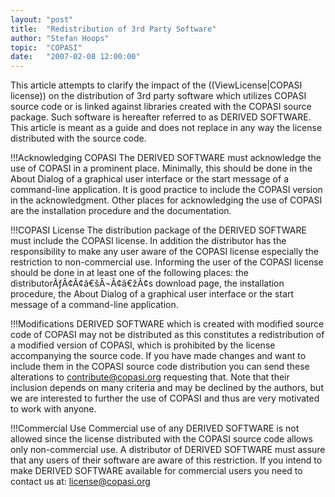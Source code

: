 ```yaml
---
layout: "post"
title:  "Redistribution of 3rd Party Software"
author: "Stefan Hoops"
topic:  "COPASI"
date:   "2007-02-08 12:00:00"
---
```


This article attempts to clarify the impact of the ((ViewLicense|COPASI license)) on the distribution of 3rd party software which utilizes COPASI source code or is linked against libraries created with the COPASI source package. Such software is hereafter referred to as DERIVED SOFTWARE. This article is meant as a guide and does not replace in any way the license distributed with the source code.

!!!Acknowledging COPASI
The DERIVED SOFTWARE must acknowledge the use of COPASI in a prominent place. Minimally, this should be done in the About Dialog of a graphical user interface or the start message of a command-line application. It is good practice to include the COPASI version in the acknowledgment. Other places for acknowledging the use of COPASI are the installation procedure and the documentation.

!!!COPASI License
The distribution package of the DERIVED SOFTWARE must include the COPASI license. In addition the distributor has the responsibility to make any user aware of the COPASI license especially the restriction to non-commercial use. Informing the user of the COPASI license should be done in at least one of the following places: the distributorÃƒÂ¢Ã¢â€šÂ¬Ã¢â€žÂ¢s download page, the installation procedure, the About Dialog of a graphical user interface or the start message of a command-line application. 

!!!Modifications
DERIVED SOFTWARE which is created with modified source code of COPASI may not be distributed as this constitutes a redistribution of a modified version of COPASI, which is prohibited by the license accompanying the source code. If you have made changes and want to include them in the COPASI source code distribution you can send these alterations to contribute@copasi.org requesting that. Note that their inclusion depends on many criteria and may be declined by the authors, but we are interested to further the use of COPASI and thus are very motivated to work with anyone.

!!!Commercial Use
Commercial use of any DERIVED SOFTWARE is not allowed since the license distributed with the COPASI source code allows only non-commercial use. A distributor of DERIVED SOFTWARE must assure that any users of their software are aware of this restriction. If you intend to make DERIVED SOFTWARE available for commercial users you need to contact us at: license@copasi.org

